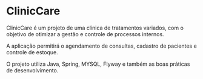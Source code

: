 # ClinicCare

ClinicCare é um projeto de uma clinica de tratamentos variados, com o objetivo de otimizar a gestão e controle de processos internos.

A aplicação permitirá o agendamento de consultas, cadastro de pacientes e controle de estoque.

O projeto utiliza Java, Spring, MYSQL, Flyway e também as boas práticas de desenvolvimento.
